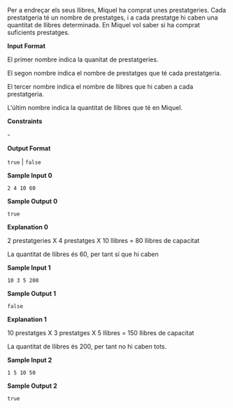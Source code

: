 Per a endreçar els seus llibres, Miquel ha comprat unes prestatgeries.
Cada prestatgeria té un nombre de prestatges, i a cada prestatge hi
caben una quantitat de llibres determinada. En Miquel vol saber si ha
comprat suficients prestatges.

**Input Format**

El primer nombre  indica la quanitat de prestatgeries.

El segon nombre  indica el nombre de prestatges que té cada
prestatgeria.

El tercer nombre  indica el nombre de llibres que hi caben a cada
prestatgeria.

L'últim nombre  indica la quantitat de llibres que té en Miquel.

**Constraints**

\-

**Output Format**

`true` | `false`

**Sample Input 0**

    2 4 10 60

**Sample Output 0**

    true

**Explanation 0**

2 prestatgeries X 4 prestatges X 10 llibres = 80 llibres de capacitat

La quantitat de llibres és 60, per tant sí que hi caben

**Sample Input 1**

    10 3 5 200

**Sample Output 1**

    false

**Explanation 1**

10 prestatges X 3 prestatges X 5 llibres = 150 llibres de capacitat

La quantitat de llibres és 200, per tant no hi caben tots.

**Sample Input 2**

    1 5 10 50

**Sample Output 2**

    true

